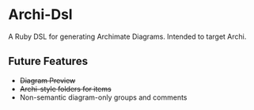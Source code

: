 # Archi-Dsl

A Ruby DSL for generating Archimate Diagrams.  Intended to target Archi.

## Future Features

* ~~Diagram Preview~~
* ~~Archi-style folders for items~~
* Non-semantic diagram-only groups and comments
